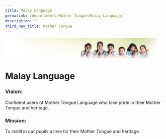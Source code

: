 ```yaml
---
title: Malay Language
permalink: /departments/Mother-Tongue/Malay-Language/
description: ""
third_nav_title: Mother Tongue
---
```

![](/images/Banner.jpg)

Malay Language
==============

### Vision:

Confident users of Mother Tongue Language who take pride in their Mother Tongue and heritage.

### Mission:

To instill in our pupils a love for their Mother Tongue and heritage.